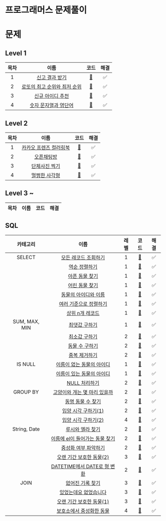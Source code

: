 # 프로그래머스 문제풀이

# 문제

## Level 1
|목차|이름|코드|해결|
|:---:|:---:|:---:|:---:|
|1|[신고 결과 받기](https://programmers.co.kr/learn/courses/30/lessons/92334)|[🚀](./level1/신고결과받기.java)|✅|
|2|[로또의 최고 순위와 최저 순위](https://programmers.co.kr/learn/courses/30/lessons/77484)|[🚀](./level1/로또의최고순위와최저순위.java)|✅|
|3|[신규 아이디 추천](https://programmers.co.kr/learn/courses/30/lessons/72410)|[🚀](./level1/신규아이디추천.java)|✅|
|4|[숫자 문자열과 영단어](https://programmers.co.kr/learn/courses/30/lessons/81301)|[🚀](./level1/숫자문자열과영단어.java)|✅|

## Level 2
|목차|이름|코드|해결|
|:---:|:---:|:---:|:---:|
|1|[카카오 프렌즈 컬러링북](https://programmers.co.kr/learn/courses/30/lessons/1829)|[🚀](./level2/카카오프렌즈컬러링북.java)|✅|
|2|[오픈채팅방](https://programmers.co.kr/learn/courses/30/lessons/42888)|[🚀](./level2/오픈채팅방.java)|✅|
|3|[단체사진 찍기](https://programmers.co.kr/learn/courses/30/lessons/1835)|[🚀](./level2/단체사진찍기.java)|✅|
|4|[멀쩡한 사각형](https://programmers.co.kr/learn/courses/30/lessons/62048)|[🚀](./level2/멀쩡한사각형.java)|✅|

## Level 3 ~
|목차|이름|코드|해결|
|:---:|:---:|:---:|:---:|

## SQL
|카테고리|이름|레벨|코드|해결|
|:---:|:---:|:---:|:---:|:---:|
|SELECT|[모든 레코드 조회하기](https://programmers.co.kr/learn/courses/30/lessons/59034)|1|[🚀](./sql/모든레코드조회하기.sql)|✅|
| |[역순 정렬하기](https://programmers.co.kr/learn/courses/30/lessons/59035)|1|[🚀](./sql/역순정렬하기.sql)|✅|
| |[아픈 동물 찾기](https://programmers.co.kr/learn/courses/30/lessons/59036)|1|[🚀](./sql/아픈동물찾기.sql)|✅|
| |[어린 동물 찾기](https://programmers.co.kr/learn/courses/30/lessons/59037)|1|[🚀](./sql/어린동물찾기.sql)|✅|
| |[동물의 아이디와 이름](https://programmers.co.kr/learn/courses/30/lessons/59403)|1|[🚀](./sql/동물의아이디와이름.sql)|✅|
| |[여러 기준으로 정렬하기](https://programmers.co.kr/learn/courses/30/lessons/59404)|1|[🚀](./sql/여러기준으로정렬하기.sql)|✅|
| |[상위 n개 레코드](https://programmers.co.kr/learn/courses/30/lessons/59405)|1|[🚀](./sql/상위n개레코드.sql)|✅|
|SUM, MAX, MIN|[최댓값 구하기](https://programmers.co.kr/learn/courses/30/lessons/59415)|1|[🚀](./sql/최댓값구하기.sql)|✅|
| |[최소값 구하기](https://programmers.co.kr/learn/courses/30/lessons/59038)|2|[🚀](./sql/최솟값구하기.sql)|✅|
| |[동물 수 구하기](https://programmers.co.kr/learn/courses/30/lessons/59406)|2|[🚀](./sql/동물수구하기.sql)|✅|
| |[중복 제거하기](https://programmers.co.kr/learn/courses/30/lessons/59408)|2|[🚀](./sql/중복제거하기.sql)|✅|
|IS NULL|[이름이 없는 동물의 아이디](https://programmers.co.kr/learn/courses/30/lessons/59039)|1|[🚀](./sql/이름이없는동물의아이디.sql)|✅|
| |[이름이 있는 동물의 아이디](https://programmers.co.kr/learn/courses/30/lessons/59407)|1|[🚀](./sql/이름이있는동물의아이디.sql)|✅|
| |[NULL 처리하기](https://programmers.co.kr/learn/courses/30/lessons/59410)|2|[🚀](./sql/NULL처리하기.sql)|✅|
|GROUP BY|[고양이와 개는 몇 마리 있을까](https://programmers.co.kr/learn/courses/30/lessons/59040)|2|[🚀](./sql/고양이와개는몇마리있을까.sql)|✅|
| |[동명 동물 수 찾기](https://programmers.co.kr/learn/courses/30/lessons/59041)|2|[🚀](./sql/동명동물수찾기.sql)|✅|
| |[입양 시각 구하기(1)](https://programmers.co.kr/learn/courses/30/lessons/59412)|2|[🚀](./sql/입양시각구하기1.sql)|✅|
| |[입양 시각 구하기(2)](https://programmers.co.kr/learn/courses/30/lessons/59413)|4|[🚀](./sql/입양시각구하기2.sql)|✅|
|String, Date|[루시와 엘라 찾기](https://programmers.co.kr/learn/courses/30/lessons/59046)|2|[🚀](./sql/루시와엘라찾기.sql)|✅|
| |[이름에 el이 들어가는 동물 찾기](https://programmers.co.kr/learn/courses/30/lessons/59047)|2|[🚀](./sql/이름에el이들어가는동물찾기.sql)|✅|
| |[중성화 여부 파악하기](https://programmers.co.kr/learn/courses/30/lessons/59409)|2|[🚀](./sql/중성화여부파악하기.sql)|✅|
| |[오랜 기간 보호한 동물(2)](https://programmers.co.kr/learn/courses/30/lessons/59411)|3|[🚀](./sql/오랜기간보호한동물2.sql)|✅|
| |[DATETIME에서 DATE로 형 변환](https://programmers.co.kr/learn/courses/30/lessons/59414)|2|[🚀](./sql/DATETIME에서DATE로형변환.sql)|✅|
|JOIN|[없어진 기록 찾기](https://programmers.co.kr/learn/courses/30/lessons/59042)|3|[🚀](./sql/없어진기록찾기.sql)|✅|
| |[있었는데요 없었습니다](https://programmers.co.kr/learn/courses/30/lessons/59043)|3|[🚀](./sql/있었는데요없었습니다.sql)|✅|
| |[오랜 기간 보호한 동물(1)](https://programmers.co.kr/learn/courses/30/lessons/59044)|3|[🚀](./sql/오랜기간보호한동물1.sql)|✅|
| |[보호소에서 중성화한 동물](https://programmers.co.kr/learn/courses/30/lessons/59045)|4|[🚀](./sql/보호소에서중성화한동물.sql)|✅|

